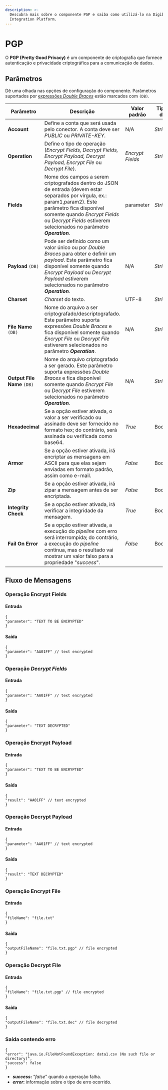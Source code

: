 ```yaml
---
description: >-
  Descubra mais sobre o componente PGP e saiba como utilizá-lo na Digibee
  Integration Platform.
---
```


# PGP

O **PGP (Pretty Good Privacy)** é um componente de criptografia que fornece autenticação e privacidade criptográfica para a comunicação de dados.

## Parâmetros

Dê uma olhada nas opções de configuração do componente. Parâmetros suportados por [expressões _Double Braces_](https://docs.digibee.com/documentation/v/pt-br/build/double-braces) estão marcados com `(DB)`.

<table><thead><tr><th width="163">Parâmetro</th><th width="310">Descrição</th><th width="140">Valor padrão</th><th>Tipo de dado</th></tr></thead><tbody><tr><td><strong>Account</strong></td><td>Define a conta que será usada pelo conector. A conta deve ser <em>PUBLIC</em> ou <em>PRIVATE-KEY</em>.</td><td>N/A</td><td><em>String</em></td></tr><tr><td><strong>Operation</strong></td><td>Define o tipo de operação (<em>Encrypt Fields, Decrypt Fields, Encrypt Payload, Decrypt Payload, Encrypt File</em> ou <em>Decrypt File</em>).</td><td><em>Encrypt Fields</em></td><td><em>String</em></td></tr><tr><td><strong>Fields</strong></td><td>Nome dos campos a serem criptografados dentro do JSON de entrada (devem estar separados por vírgula, ex.: param1,param2). Este parâmetro fica disponível somente quando <em>Encrypt Fields</em> ou <em>Decrypt Fields</em> estiverem selecionados no parâmetro <em><strong>Operation</strong></em>.</td><td>parameter</td><td><em>String</em></td></tr><tr><td><strong>Payload</strong> <code>(DB)</code></td><td>Pode ser definido como um valor único ou por <em>Double Braces</em> para obter e definir um <em>payload</em>. Este parâmetro fica disponível somente quando <em>Encrypt Payload</em> ou <em>Decrypt Payload</em> estiverem selecionados no parâmetro <em><strong>Operation</strong></em>.</td><td>N/A</td><td><em>String</em></td></tr><tr><td><strong>Charset</strong></td><td><em>Charset</em> do texto.</td><td>UTF-8</td><td><em>String</em></td></tr><tr><td><strong>File Name</strong> <code>(DB)</code></td><td>Nome do arquivo a ser criptografado/descriptografado. Este parâmetro suporta expressões <em>Double Braces</em> e fica disponível somente quando <em>Encrypt File</em> ou <em>Decrypt File</em> estiverem selecionados no parâmetro <em><strong>Operation</strong></em>.</td><td>N/A</td><td><em>String</em></td></tr><tr><td><strong>Output File Name</strong> <code>(DB)</code></td><td>Nome do arquivo criptografado a ser gerado. Este parâmetro suporta expressões <em>Double Braces</em> e fica disponível somente quando <em>Encrypt File</em> ou <em>Decrypt File</em> estiverem selecionados no parâmetro <em><strong>Operation</strong></em>.</td><td>N/A</td><td><em>String</em></td></tr><tr><td><strong>Hexadecimal</strong></td><td>Se a opção estiver ativada, o valor a ser verificado ou assinado deve ser fornecido no formato hex; do contrário, será assinada ou verificada como base64.</td><td><em>True</em></td><td>Booleano</td></tr><tr><td><strong>Armor</strong></td><td>Se a opção estiver ativada, irá encriptar as mensagens em ASCII para que elas sejam enviadas em formato padrão, assim como e-mail.</td><td><em>False</em></td><td>Booleano</td></tr><tr><td><strong>Zip</strong></td><td>Se a opção estiver ativada, irá zipar a mensagem antes de ser encriptada.</td><td><em>False</em></td><td>Booleano</td></tr><tr><td><strong>Integrity Check</strong></td><td>Se a opção estiver ativada, irá verificar a integridade da mensagem.</td><td><em>True</em></td><td>Booleano</td></tr><tr><td><strong>Fail On Error</strong></td><td>Se a opção estiver ativada, a execução do <em>pipeline</em> com erro será interrompida; do contrário, a execução do <em>pipeline</em> continua, mas o resultado vai mostrar um valor falso para a propriedade "<em>success</em>".</td><td><em>False</em></td><td>Booleano</td></tr></tbody></table>

## Fluxo de Mensagens <a href="#fluxo-de-mensagens" id="fluxo-de-mensagens"></a>

### Operação Encrypt Fields <a href="#operao-encrypt-fields" id="operao-encrypt-fields"></a>

#### **Entrada**

```
{
"parameter": "TEXT TO BE ENCRYPTED"
}
```

#### **Saída**

```
{
"parameter": "AA01FF" // text encrypted
}
```

### Operação _Decrypt Fields_ <a href="#operao-decrypt-fields" id="operao-decrypt-fields"></a>

#### **Entrada**

```
{
"parameter": "AA01FF" // text encrypted
}
```

#### **Saída**

```
{
"parameter": "TEXT DECRYPTED"
}
```

### **Operação Encrypt Payload** <a href="#operao-encrypt-payload" id="operao-encrypt-payload"></a>

#### **Entrada**

```
{
"parameter": "TEXT TO BE ENCRYPTED"
}
```

#### **Saída**

```
{
"result": "AA01FF" // text encrypted
}
```

### Operação Decrypt Payload <a href="#operao-decrypt-payload" id="operao-decrypt-payload"></a>

#### **Entrada**

```
{
"parameter": "AA01FF" // text encrypted
}
```

#### **Saída**

```
{
"result": "TEXT DECRYPTED"
}
```

### **Operação Encrypt File** <a href="#operao-encrypt-file" id="operao-encrypt-file"></a>

#### **Entrada**

```
{
"fileName": "file.txt"
}
```

#### **Saída**

```
{
"outputFileName": "file.txt.pgp" // file encrypted
}
```

### Operação Decrypt File <a href="#operao-decrypt-file" id="operao-decrypt-file"></a>

#### **Entrada**

```
{
"fileName": "file.txt.pgp" // file encrypted
}
```

#### **Saída**

```
{
"outputFileName": "file.txt.dec" // file decrypted
}
```

### **Saída contendo erro** <a href="#sada-contendo-erro" id="sada-contendo-erro"></a>

```
{
"error": "java.io.FileNotFoundException: data1.csv (No such file or directory)",
"success": false
}
```

* _**success**_**:** “_false_” quando a operação falha.
* _**error**_**:** informação sobre o tipo de erro ocorrido.
